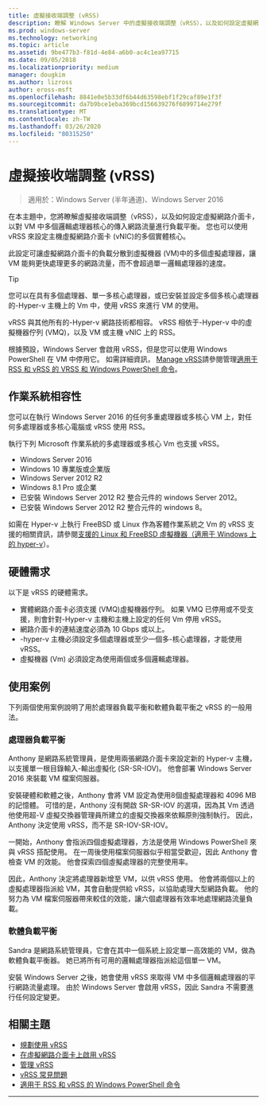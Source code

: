 ```yaml
---
title: 虛擬接收端調整 (vRSS)
description: 瞭解 Windows Server 中的虛擬接收端調整（vRSS），以及如何設定虛擬網路介面卡，以對 VM 中多個邏輯處理器核心的傳入網路流量進行負載平衡。 您也可以為主機虛擬網路介面卡（vNIC）設定數個實體核心。
ms.prod: windows-server
ms.technology: networking
ms.topic: article
ms.assetid: 9be477b3-f81d-4e84-a6b0-ac4c1ea97715
ms.date: 09/05/2018
ms.localizationpriority: medium
manager: dougkim
ms.author: lizross
author: eross-msft
ms.openlocfilehash: 8841e0e5b33df6b44d63598ebf1f29caf89e1f3f
ms.sourcegitcommit: da7b9bce1eba369bcd156639276f6899714e279f
ms.translationtype: MT
ms.contentlocale: zh-TW
ms.lasthandoff: 03/26/2020
ms.locfileid: "80315250"
---
```

# <a name="virtual-receive-side-scaling-vrss"></a>虛擬接收端調整 \(vRSS\)

>適用於：Windows Server (半年通道)、Windows Server 2016

在本主題中，您將瞭解虛擬接收端調整（vRSS），以及如何設定虛擬網路介面卡，以對 VM 中多個邏輯處理器核心的傳入網路流量進行負載平衡。 您也可以使用 vRSS 來設定主機虛擬網路介面卡 \(vNIC\)的多個實體核心。

此設定可讓虛擬網路介面卡的負載分散到虛擬機器 \(VM\)中的多個虛擬處理器，讓 VM 能夠更快處理更多的網路流量，而不會超過單一邏輯處理器的速度。

>[!TIP]
>您可以在具有多個處理器、單一多核心處理器，或已安裝並設定多個多核心處理器的\-Hyper-v 主機上的 Vm 中，使用 vRSS 來進行 VM 的使用。

vRSS 與其他所有的\-Hyper-v 網路技術都相容。 vRSS 相依于\-Hyper-v 中的虛擬機器佇列 \(VMQ\)，以及 VM 或主機 vNIC 上的 RSS。

根據預設，Windows Server 會啟用 vRSS，但是您可以使用 Windows PowerShell 在 VM 中停用它。 如需詳細資訊， [Manage vRSS](vrss-manage.md)請參閱管理[適用于 RSS 和 vRSS 的 VRSS 和 Windows PowerShell 命令](vrss-wps.md)。



## <a name="operating-system-compatibility"></a>作業系統相容性

您可以在執行 Windows Server 2016 的任何多重處理器或多核心 VM 上，對任何多處理器或多核心電腦或 vRSS 使用 RSS。

執行下列 Microsoft 作業系統的多處理器或多核心 Vm 也支援 vRSS。

- Windows Server 2016
- Windows 10 專業版或企業版
- Windows Server 2012 R2
- Windows 8.1 Pro 或企業
- 已安裝 Windows Server 2012 R2 整合元件的 windows Server 2012。
- 已安裝 Windows Server 2012 R2 整合元件的 windows 8。

如需在 Hyper-v 上執行 FreeBSD 或 Linux 作為客體作業系統之 Vm 的 vRSS 支援的相關資訊，請參閱[支援的 Linux 和 FreeBSD 虛擬機器（適用于 Windows 上的 hyper-v](https://docs.microsoft.com/windows-server/virtualization/hyper-v/Supported-Linux-and-FreeBSD-virtual-machines-for-Hyper-V-on-Windows)）。
  
## <a name="hardware-requirements"></a>硬體需求

以下是 vRSS 的硬體需求。
 
- 實體網路介面卡必須支援 \(VMQ\)虛擬機器佇列。 如果 VMQ 已停用或不受支援，則會針對\-Hyper-v 主機和主機上設定的任何 Vm 停用 vRSS。
- 網路介面卡的連結速度必須為 10 Gbps 或以上。
- \-hyper-v 主機必須設定多個處理器或至少一個多\-核心處理器，才能使用 vRSS。
- 虛擬機器 \(Vm\) 必須設定為使用兩個或多個邏輯處理器。


## <a name="use-case-scenarios"></a>使用案例

下列兩個使用案例說明了用於處理器負載平衡和軟體負載平衡之 vRSS 的一般用法。

### <a name="processor-load-balancing"></a>處理器負載平衡
  
Anthony 是網路系統管理員，是使用兩張網路介面卡來設定新的 Hyper-v 主機，以支援單一根目錄輸入-輸出虛擬化 \(SR\-SR-IOV\)。 他會部署 Windows Server 2016 來裝載 VM 檔案伺服器。

安裝硬體和軟體之後，Anthony 會將 VM 設定為使用8個虛擬處理器和 4096 MB 的記憶體。 可惜的是，Anthony 沒有開啟 SR\-SR-IOV 的選項，因為其 Vm 透過他使用超\-V 虛擬交換器管理員所建立的虛擬交換器來依賴原則強制執行。 因此，Anthony 決定使用 vRSS，而不是 SR-IOV\-SR-IOV。

一開始，Anthony 會指派四個虛擬處理器，方法是使用 Windows PowerShell 來與 vRSS 搭配使用。 在一周後使用檔案伺服器似乎相當受歡迎，因此 Anthony 會檢查 VM 的效能。  他會探索四個虛擬處理器的完整使用率。

因此，Anthony 決定將處理器新增至 VM，以供 vRSS 使用。  他會將兩個以上的虛擬處理器指派給 VM，其會自動提供給 vRSS，以協助處理大型網路負載。 他的努力為 VM 檔案伺服器帶來較佳的效能，讓六個處理器有效率地處理網路流量負載。


### <a name="software-load-balancing"></a>軟體負載平衡

Sandra 是網路系統管理員，它會在其中一個系統上設定單一高效能的 VM，做為軟體負載平衡器。 她已將所有可用的邏輯處理器指派給這個單一 VM。

安裝 Windows Server 之後，她會使用 vRSS 來取得 VM 中多個邏輯處理器的平行網路流量處理。 由於 Windows Server 會啟用 vRSS，因此 Sandra 不需要進行任何設定變更。


## <a name="related-topics"></a>相關主題

- [規劃使用 vRSS](vrss-plan.md)
- [在虛擬網路介面卡上啟用 vRSS](vrss-enable.md)
- [管理 vRSS](vrss-manage.md)
- [vRSS 常見問題](vrss-faq.md)
- [適用于 RSS 和 vRSS 的 Windows PowerShell 命令](vrss-wps.md)

---
